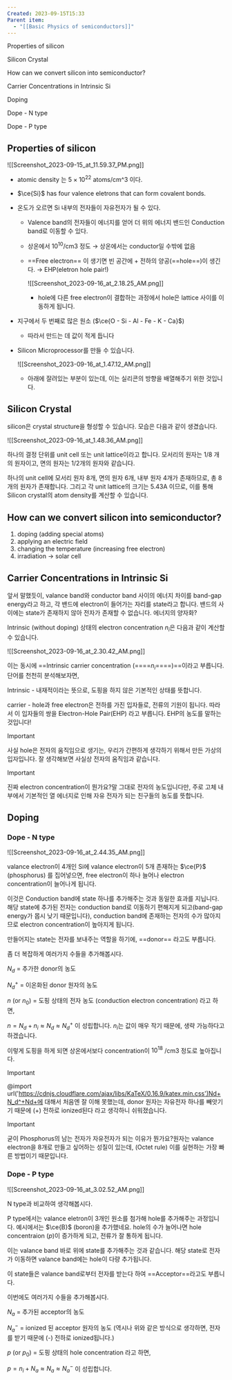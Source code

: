 ```yaml
---
Created: 2023-09-15T15:33
Parent item:
  - "[[Basic Physics of semiconductors]]"
---
```

Properties of silicon

Silicon Crystal

How can we convert silicon into semiconductor?

Carrier Concentrations in Intrinsic Si

Doping

Dope - N type

Dope - P type

## Properties of silicon

![[Screenshot_2023-09-15_at_11.59.37_PM.png]]

- atomic density 는 $5\times 10^{22}$﻿ atoms/cm^3 이다.
- $\ce{Si}$﻿ has four valence eletrons that can form covalent bonds.
- 온도가 오르면 Si 내부의 전자들이 자유전자가 될 수 있다.
    - Valence band의 전자들이 에너지를 얻어 더 위의 에너지 밴드인 Conduction band로 이동할 수 있다.
    - 상온에서 $10^{10}$﻿/cm3 정도 → 상온에서는 conductor일 수밖에 없음
    - ==Free electron== 이 생기면 빈 공간에 + 전하의 양공(==hole==)이 생긴다. → EHP(eletron hole pair!)
        
        ![[Screenshot_2023-09-16_at_2.18.25_AM.png]]
        
        - hole에 다른 free electron이 결합하는 과정에서 hole은 lattice 사이를 이동하게 됩니다.
- 지구에서 두 번째로 많은 원소 ($\ce{O - Si - Al - Fe - K - Ca}$﻿)
    - 따라서 만드는 데 값이 적게 듭니다
- Silicon Microprocessor를 만들 수 있습니다.
    
    ![[Screenshot_2023-09-16_at_1.47.12_AM.png]]
    
    - 아래에 잘려있는 부분이 있는데, 이는 실리콘의 방향을 배열해주기 위한 것입니다.

## Silicon Crystal

silicon은 crystal structure을 형성할 수 있습니다. 모습은 다음과 같이 생겼습니다.

![[Screenshot_2023-09-16_at_1.48.36_AM.png]]

하나의 결정 단위를 unit cell 또는 unit lattice이라고 합니다. 모서리의 원자는 1/8 개의 원자이고, 면의 원자는 1/2개의 원자와 같습니다.

하나의 unit cell에 모서리 원자 8개, 면의 원자 6개, 내부 원자 4개가 존재하므로, 총 8개의 원자가 존재합니다. 그리고 각 unit lattice의 크기는 5.43A 이므로, 이를 통해 Silicon crystal의 atom density를 계산할 수 있습니다.

## How can we convert silicon into semiconductor?

1. doping (adding special atoms)
2. applying an electric field
3. changing the temperature (increasing free electron)
4. irradiation → solar cell

## Carrier Concentrations in Intrinsic Si

앞서 말했듯이, valance band와 conductor band 사이의 에너지 차이를 band-gap energy라고 하고, 각 밴드에 electron이 들어가는 자리를 state라고 합니다. 밴드의 사이에는 state가 존재하지 않아 전자가 존재할 수 없습니다. 에너지의 양자화?

Intrinsic (without doping) 상태의 electron concentration $n_i$﻿은 다음과 같이 계산할 수 있습니다.

![[Screenshot_2023-09-16_at_2.30.42_AM.png]]

이는 동시에 ==Intrinsic carrier concentration (====$n_i$==﻿==)==이라고 부릅니다. 단어를 천천히 분석해보자면,  
  
Intrinsic - 내재적이라는 뜻으로, 도핑을 하지 않은 기본적인 상태를 뜻합니다.  
  
carrier - hole과 free electron은 전하를 가진 입자들로, 전류의 기원이 됩니다. 따라서 이 입자들의 쌍을 Electron-Hole Pair(EHP) 라고 부릅니다. EHP의 농도를 말하는 것입니다!

> [!important]  
> 사실 hole은 전자의 움직임으로 생기는, 우리가 간편하게 생각하기 위해서 만든 가상의 입자입니다. 잘 생각해보면 사실상 전자의 움직임과 같습니다.  
  
> [!important]  
> 진짜 electron concentration이 뭔가요?말 그대로 전자의 농도입니다만, 주로 고체 내부에서 기본적인 열 에너지로 인해 자유 전자가 되는 친구들의 농도를 뜻합니다.  

## Doping

### Dope - N type

![[Screenshot_2023-09-16_at_2.44.35_AM.png]]

valance electron이 4개인 Si에 valance electron이 5개 존재하는 $\ce{P}$﻿ (phosphorus) 를 집어넣으면, free electron이 하나 늘어나 electron concentration이 늘어나게 됩니다.

이것은 Conduction band에 state 하나를 추가해주는 것과 동일한 효과를 지닙니다. 해당 state에 추가된 전자는 conduction band로 이동하기 편해지게 되고(band-gap energy가 몹시 낮기 때문입니다), conduction band에 존재하는 전자의 수가 많아지므로 electron concentration이 높아지게 됩니다.

만들어지는 state는 전자를 보내주는 역할을 하기에, ==donor== 라고도 부릅니다.

좀 더 복잡하게 여러가지 수들을 추가해봅시다.

$N_d$﻿ = 추가한 donor의 농도

$N_d^+$﻿ = 이온화된 donor 원자의 농도

$n$﻿ (or $n_0$﻿) = 도핑 상태의 전자 농도 (conduction electron concentration) 라고 하면,

$n=N_d+n_i\approx N_d\approx N_d^+$﻿ 이 성립합니다. $n_i$﻿는 값이 매우 작기 때문에, 생략 가능하다고 하겠습니다.

이렇게 도핑을 하게 되면 상온에서보다 concentration이 $10^{18}$﻿ /cm3 정도로 높아집니다.

> [!important]  
> @import url('https://cdnjs.cloudflare.com/ajax/libs/KaTeX/0.16.9/katex.min.css')Nd+N_d^+Nd+​﻿에 대해서 처음엔 잘 이해 못했는데, donor 원자는 자유전자 하나를 빼앗기기 때문에 (+) 전하로 ionized된다 라고 생각하니 쉬워졌습니다.  
  
> [!important]  
> 굳이 Phosphorus의 남는 전자가 자유전자가 되는 이유가 뭔가요?원자는 valance electron을 8개로 만들고 싶어하는 성질이 있는데, (Octet rule) 이를 실현하는 가장 빠른 방법이기 때문입니다.  

### Dope - P type

![[Screenshot_2023-09-16_at_3.02.52_AM.png]]

N type과 비교하여 생각해봅시다.

P type에서는 valance eletron이 3개인 원소를 첨가해 hole를 추가해주는 과정입니다. 예시에서는 $\ce{B}$﻿ (boron)을 추가했네요. hole의 수가 늘어나면 hole concentraion ($p$﻿)이 증가하게 되고, 전류가 잘 통하게 됩니다.

이는 valance band 바로 위에 state를 추가해주는 것과 같습니다. 해당 state로 전자가 이동하면 valance band에는 hole이 다량 추가됩니다.

이 state들은 valance band로부터 전자를 받는다 하여 ==Acceptor==라고도 부릅니다.

이번에도 여러가지 수들을 추가해봅시다.

$N_a$﻿ = 추가된 acceptor의 농도

$N_a^-$﻿ = ionized 된 acceptor 원자의 농도 (역시나 위와 같은 방식으로 생각하면, 전자를 받기 때문에 (-) 전하로 ionized됩니다.)

$p$﻿ (or $p_0$﻿) = 도핑 상태의 hole concentration 라고 하면,

$p = n_i+N_a\approx N_a\approx N_a^-$﻿ 이 성립합니다.